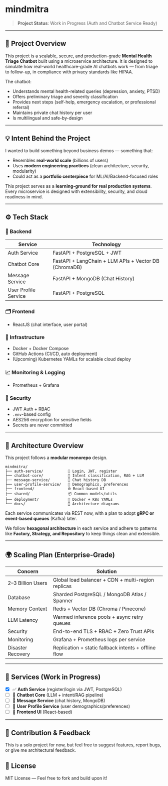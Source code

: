 # mindmitra

> **Project Status**: Work in Progress (Auth and Chatbot Service Ready)

---

## 🚀 Project Overview
This project is a scalable, secure, and production-grade **Mental Health Triage Chatbot** built using a microservice architecture. It is designed to simulate how real-world healthcare-grade AI chatbots work — from triage to follow-up, in compliance with privacy standards like HIPAA.

The chatbot:
- Understands mental health-related queries (depression, anxiety, PTSD)
- Offers preliminary triage and severity classification
- Provides next steps (self-help, emergency escalation, or professional referral)
- Maintains private chat history per user
- Is multilingual and safe-by-design

---

## 💡 Intent Behind the Project

I wanted to build something beyond business demos — something that:
- Resembles **real-world scale** (billions of users)
- Uses **modern engineering practices** (clean architecture, security, modularity)
- Could act as a **portfolio centerpiece** for ML/AI/Backend-focused roles

This project serves as a **learning-ground for real production systems**. Every microservice is designed with extensibility, security, and cloud readiness in mind.

---

## ⚙️ Tech Stack

### 🔧 Backend
| Service | Technology |
|--------|------------|
| Auth Service | FastAPI + PostgreSQL + JWT |
| Chatbot Core | FastAPI + LangChain + LLM APIs + Vector DB (ChromaDB) |
| Message Service | FastAPI + MongoDB (Chat History) |
| User Profile Service | FastAPI + PostgreSQL |

### 🗂️ Frontend
- ReactJS (chat interface, user portal)

### 🐳 Infrastructure
- Docker + Docker Compose
- GitHub Actions (CI/CD, auto deployment)
- (Upcoming) Kubernetes YAMLs for scalable cloud deploy

### 📈 Monitoring & Logging
- Prometheus + Grafana

### 🔐 Security
- JWT Auth + RBAC
- `.env`-based config
- AES256 encryption for sensitive fields
- Secrets are never committed

---

## 🧱 Architecture Overview

This project follows a **modular monorepo** design.

```
mindmitra/
├── auth-service/           🔐 Login, JWT, register
├── chatbot-core/           🤖 Intent classification, RAG + LLM
├── message-service/        💬 Chat history DB
├── user-profile-service/   👤 Demographics, preferences
├── frontend/               🌐 React-based UI
├── shared/                 📦 Common models/utils
├── deployment/             🐳 Docker + K8s YAMLs
└── docs/                   📄 Architecture diagrams
```

Each service communicates via REST now, with a plan to adopt **gRPC or event-based queues** (Kafka) later.

We follow **hexagonal architecture** in each service and adhere to patterns like **Factory, Strategy, and Repository** to keep things clean and extensible.

---

## 🌍 Scaling Plan (Enterprise-Grade)

| Concern | Solution |
|--------|----------|
| 2–3 Billion Users | Global load balancer + CDN + multi-region replicas |
| Database | Sharded PostgreSQL / MongoDB Atlas / Spanner |
| Memory Context | Redis + Vector DB (Chroma / Pinecone) |
| LLM Latency | Warmed inference pools + async retry queues |
| Security | End-to-end TLS + RBAC + Zero Trust APIs |
| Monitoring | Grafana + Prometheus logs per service |
| Disaster Recovery | Replication + static fallback intents + offline flow |

---

## 🧩 Services (Work in Progress)

- [x] ✅ **Auth Service** (register/login via JWT, PostgreSQL)
- [ ] 🔄 **Chatbot Core** (LLM + intent/RAG pipeline)
- [ ] 🔄 **Message Service** (chat history, MongoDB)
- [ ] 🔄 **User Profile Service** (user demographics/preferences)
- [ ] 🔄 **Frontend UI** (React-based)

---

## 🙌 Contribution & Feedback

This is a solo project for now, but feel free to suggest features, report bugs, or give me architectural feedback.

## 📜 License
MIT License — Feel free to fork and build upon it!

